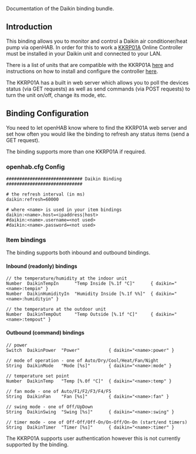 Documentation of the Daikin binding bundle.

## Introduction

This binding allows you to monitor and control a Daikin air conditioner/heat pump via openHAB. In order for this to work a [KKRP01A](http://www.onlinecontroller.eu/) Online Controller must be installed in your Daikin unit and connected to your LAN. 

There is a list of units that are compatible with the KKRP01A [here](http://www.onlinecontroller.eu/media/downloads/List-of-compatible-INDOOR-and-OUTDOOR-units-4.pdf) and instructions on how to install and configure the controller [here](http://www.onlinecontroller.eu/en/download).

The KKRP01A has a built in web server which allows you to poll the devices status (via GET requests) as well as send commands (via POST requests) to turn the unit on/off, change its mode, etc.
 
## Binding Configuration

You need to let openHAB know where to find the KKRP01A web server and set how often you would like the binding to refresh any status items (send a GET request).

The binding supports more than one KKRP01A if required.

### openhab.cfg Config

    ############################# Daikin Binding #############################

    # the refresh interval (in ms)
    daikin:refresh=60000

    # where <name> is used in your item bindings
    daikin:<name>.host=<ipaddress|host>
    #daikin:<name>.username=<not used>
    #daikin:<name>.password=<not used>

### Item bindings

The binding supports both inbound and outbound bindings. 

#### Inbound (readonly) bindings

    // the temperature/humidity at the indoor unit
    Number  DaikinTempIn      "Temp Inside [%.1f °C]"      { daikin="<name>:tempin" }
    Number  DaikinHumidityIn  "Humidity Inside [%.1f %%]"  { daikin="<name>:humidityin" }

    // the temperature at the outdoor unit
    Number  DaikinTempOut     "Temp Outside [%.1f °C]"     { daikin="<name>:tempout" }

#### Outbound (command) bindings

    // power
    Switch  DaikinPower  "Power"           { daikin="<name>:power" }

    // mode of operation - one of Auto/Dry/Cool/Heat/Fan/Night
    String  DaikinMode   "Mode [%s]"       { daikin="<name>:mode" }

    // temperature set point
    Number  DaikinTemp   "Temp [%.0f °C]"  { daikin="<name>:temp" }

    // fan mode - one of Auto/F1/F2/F3/F4/F5
    String  DaikinFan    "Fan [%s]"        { daikin="<name>:fan" }

    // swing mode - one of Off/UpDown
    String  DaikinSwing  "Swing [%s]"      { daikin="<name>:swing" }

    // timer mode - one of Off-Off/Off-On/On-Off/On-On (start/end timers)
    String  DaikinTimer  "Timer [%s]"      { daikin="<name>:timer" }

The KKRP01A supports user authentication however this is not currently supported by the binding. 